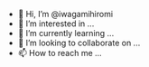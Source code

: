 - 👋 Hi, I’m @iwagamihiromi
- 👀 I’m interested in ...
- 🌱 I’m currently learning ...
- 💞️ I’m looking to collaborate on ...
- 📫 How to reach me ...

<!---
iwagamihiromi/iwagamihiromi is a ✨ special ✨ repository because its `README.md` (this file) appears on your GitHub profile.
You can click the Preview link to take a look at your changes.
--->
